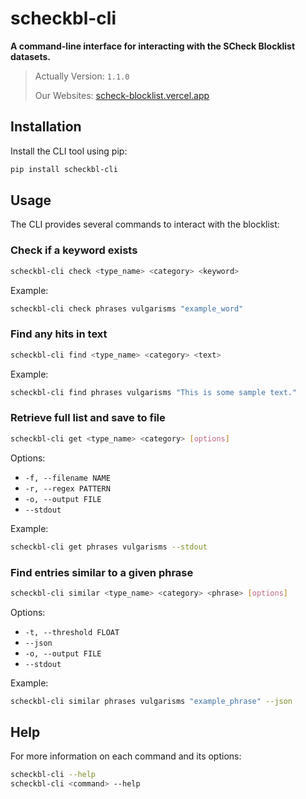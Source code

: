 # scheckbl-cli

**A command-line interface for interacting with the SCheck Blocklist datasets.**
> Actually Version: `1.1.0`
> 
> Our Websites: [scheck-blocklist.vercel.app](https://scheck-blocklist.vercel.app)

## Installation

Install the CLI tool using pip:

```bash
pip install scheckbl-cli
```

## Usage

The CLI provides several commands to interact with the blocklist:

### Check if a keyword exists

```bash
scheckbl-cli check <type_name> <category> <keyword>
```

Example:

```bash
scheckbl-cli check phrases vulgarisms "example_word"
```

### Find any hits in text

```bash
scheckbl-cli find <type_name> <category> <text>
```

Example:

```bash
scheckbl-cli find phrases vulgarisms "This is some sample text."
```

### Retrieve full list and save to file

```bash
scheckbl-cli get <type_name> <category> [options]
```

Options:

- `-f, --filename NAME`
- `-r, --regex PATTERN`
- `-o, --output FILE`
- `--stdout`

Example:

```bash
scheckbl-cli get phrases vulgarisms --stdout
```

### Find entries similar to a given phrase

```bash
scheckbl-cli similar <type_name> <category> <phrase> [options]
```

Options:

- `-t, --threshold FLOAT`
- `--json`
- `-o, --output FILE`
- `--stdout`

Example:

```bash
scheckbl-cli similar phrases vulgarisms "example_phrase" --json
```

## Help

For more information on each command and its options:

```bash
scheckbl-cli --help
scheckbl-cli <command> --help
